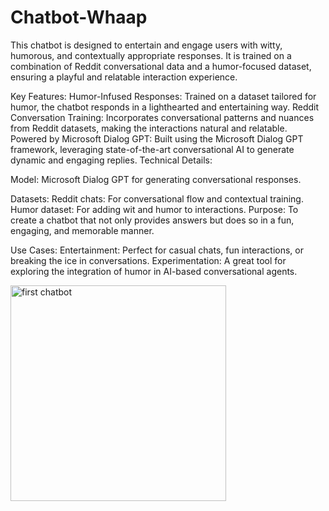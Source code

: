 # Chatbot-Whaap

This chatbot is designed to entertain and engage users with witty, humorous, and contextually appropriate responses. It is trained on a combination of Reddit conversational data and a humor-focused dataset, ensuring a playful and relatable interaction experience.

Key Features:
Humor-Infused Responses: Trained on a dataset tailored for humor, the chatbot responds in a lighthearted and entertaining way.
Reddit Conversation Training: Incorporates conversational patterns and nuances from Reddit datasets, making the interactions natural and relatable.
Powered by Microsoft Dialog GPT: Built using the Microsoft Dialog GPT framework, leveraging state-of-the-art conversational AI to generate dynamic and engaging replies.
Technical Details:

Model: Microsoft Dialog GPT for generating conversational responses.

Datasets:
Reddit chats: For conversational flow and contextual training.
Humor dataset: For adding wit and humor to interactions.
Purpose: To create a chatbot that not only provides answers but does so in a fun, engaging, and memorable manner.

Use Cases:
Entertainment: Perfect for casual chats, fun interactions, or breaking the ice in conversations.
Experimentation: A great tool for exploring the integration of humor in AI-based conversational agents.

<img width="345" alt="first chatbot" src="https://github.com/user-attachments/assets/8b45128c-6704-46d4-95e4-623a34d42462" />


